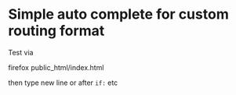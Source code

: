 # Simple auto complete for custom routing format

Test via

firefox public_html/index.html

then type new line or after `if:` etc
